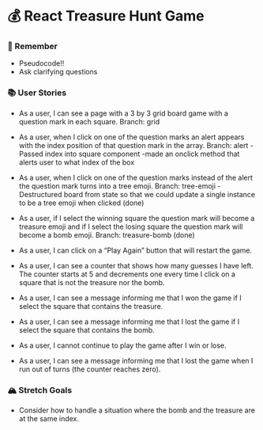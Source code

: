 # 💰 React Treasure Hunt Game

### 🤔 Remember
- Pseudocode!!
- Ask clarifying questions

### 📚 User Stories
- As a user, I can see a page with a 3 by 3 grid board game with a question mark in each square.
    Branch: grid

- As a user, when I click on one of the question marks an alert appears with the index position of that question mark in the array.
    Branch: alert
    -Passed index into square component
    -made an onclick method that alerts user to what index of the box

- As a user, when I click on one of the question marks instead of the alert the question mark turns into a tree emoji.
    Branch: tree-emoji
    -Destructured board from state so that we could update a single instance to be a tree emoji when clicked
    (done)

- As a user, if I select the winning square the question mark will become a treasure emoji and if I select the losing square the question mark will become a bomb emoji.
    Branch: treasure-bomb
    (done)

- As a user, I can click on a “Play Again” button that will restart the game.


- As a user, I can see a counter that shows how many guesses I have left. The counter starts at 5 and decrements one every time I click on a square that is not the treasure nor the bomb.


- As a user, I can see a message informing me that I won the game if I select the square that contains the treasure.


- As a user, I can see a message informing me that I lost the game if I select the square that contains the bomb.


- As a user, I cannot continue to play the game after I win or lose.
- As a user, I can see a message informing me that I lost the game when I run out of turns (the counter reaches zero).


### 🏔 Stretch Goals
- Consider how to handle a situation where the bomb and the treasure are at the same index.
